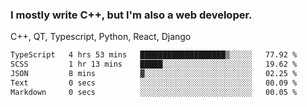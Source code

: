 <h3>I mostly write C++, but I'm also a web developer.</h3>
<p>C++, QT, Typescript, Python, React, Django</p>

<!--START_SECTION:waka-->

```txt
TypeScript   4 hrs 53 mins   ███████████████████▒░░░░░   77.92 %
SCSS         1 hr 13 mins    █████░░░░░░░░░░░░░░░░░░░░   19.62 %
JSON         8 mins          ▓░░░░░░░░░░░░░░░░░░░░░░░░   02.25 %
Text         0 secs          ░░░░░░░░░░░░░░░░░░░░░░░░░   00.09 %
Markdown     0 secs          ░░░░░░░░░░░░░░░░░░░░░░░░░   00.05 %
```

<!--END_SECTION:waka-->
